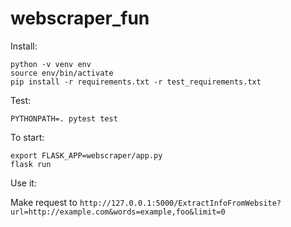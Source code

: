 # webscraper_fun

Install:
```
python -v venv env
source env/bin/activate
pip install -r requirements.txt -r test_requirements.txt
```

Test:
```
PYTHONPATH=. pytest test
```

To start:
```
export FLASK_APP=webscraper/app.py
flask run
```

Use it:

Make request to `http://127.0.0.1:5000/ExtractInfoFromWebsite?url=http://example.com&words=example,foo&limit=0`
```
